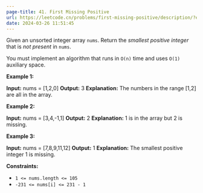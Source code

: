 ```yaml
---
page-title: 41. First Missing Positive
url: https://leetcode.cn/problems/first-missing-positive/description/?envType=daily-question&envId=2024-03-26
date: 2024-03-26 11:51:45
---
```

Given an unsorted integer array `nums`. Return the *smallest positive integer* that is *not present* in `nums`.

You must implement an algorithm that runs in `O(n)` time and uses `O(1)` auxiliary space.

**Example 1:**

**Input:** nums = \[1,2,0\]
**Output:** 3
**Explanation:** The numbers in the range \[1,2\] are all in the array.

**Example 2:**

**Input:** nums = \[3,4,-1,1\]
**Output:** 2
**Explanation:** 1 is in the array but 2 is missing.

**Example 3:**

**Input:** nums = \[7,8,9,11,12\]
**Output:** 1
**Explanation:** The smallest positive integer 1 is missing.

**Constraints:**

-   `1 <= nums.length <= 105`
-   `-231 <= nums[i] <= 231 - 1`